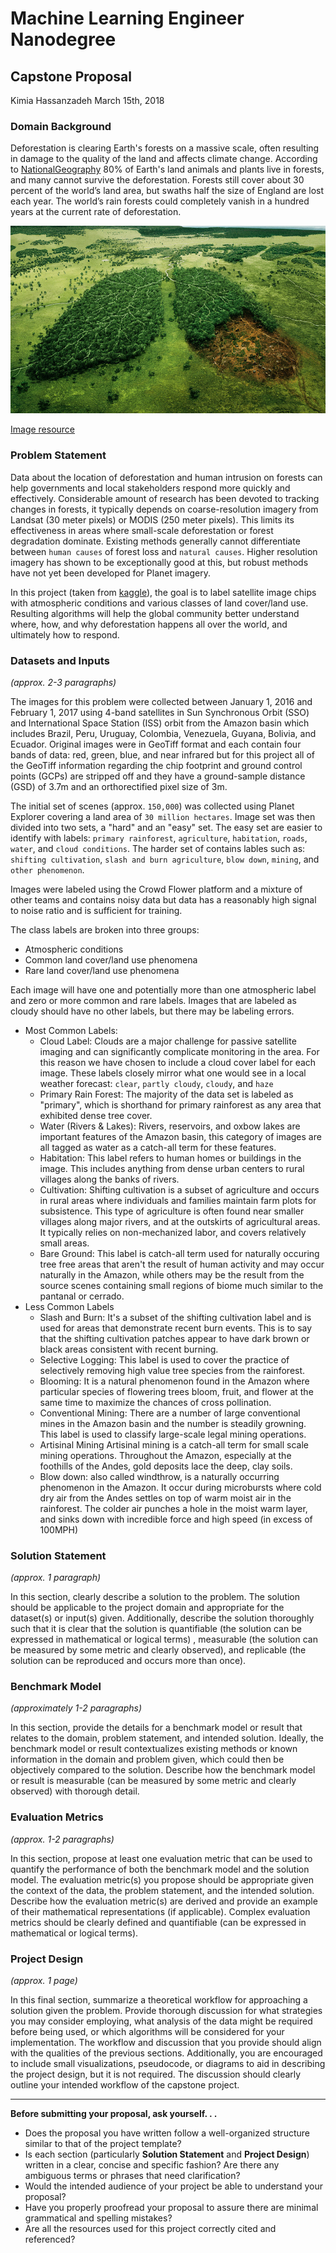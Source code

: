 # Machine Learning Engineer Nanodegree
## Capstone Proposal
Kimia Hassanzadeh 
March 15th, 2018

### Domain Background

Deforestation is clearing Earth's forests on a massive scale, often resulting in damage to the quality of the land and affects climate change. According to [NationalGeography](https://www.nationalgeographic.com/environment/global-warming/deforestation/) 80% of Earth's land animals and plants live in forests, and many cannot survive the deforestation. Forests still cover about 30 percent of the world’s land area, but swaths half the size of England are lost each year. The world’s rain forests could completely vanish in a hundred years at the current rate of deforestation.

<img src="./assets/Deforestation.jpg" width="550" height="300"/> 

[Image resource](http://www.borgenmagazine.com/deforestation-new-threat-global-food-security/)


### Problem Statement

Data about the location of deforestation and human intrusion on forests can help governments and local stakeholders respond more quickly and effectively. Considerable amount of research has been devoted to tracking changes in forests, it typically depends on coarse-resolution imagery from Landsat (30 meter pixels) or MODIS (250 meter pixels). This limits its effectiveness in areas where small-scale deforestation or forest degradation dominate. Existing methods generally cannot differentiate between `human causes` of forest loss and `natural causes`. Higher resolution imagery has shown to be exceptionally good at this, but robust methods have not yet been developed for Planet imagery. 

In this project (taken from [kaggle](https://www.kaggle.com/c/planet-understanding-the-amazon-from-space)), the goal is to label satellite image chips with atmospheric conditions and various classes of land cover/land use. Resulting algorithms will help the global community better understand where, how, and why deforestation happens all over the world, and ultimately how to respond.


### Datasets and Inputs
_(approx. 2-3 paragraphs)_

The images for this problem were collected between January 1, 2016 and February 1, 2017 using 4-band satellites in Sun Synchronous Orbit (SSO) and International Space Station (ISS) orbit from the Amazon basin which includes Brazil, Peru, Uruguay, Colombia, Venezuela, Guyana, Bolivia, and Ecuador. Original images were in GeoTiff format and each contain four bands of data: red, green, blue, and near infrared but for this project all of the GeoTiff information regarding the chip footprint and ground control points (GCPs) are stripped off and they have a ground-sample distance (GSD) of 3.7m and an orthorectified pixel size of 3m.

The initial set of scenes (approx. `150,000`) was collected using Planet Explorer covering a land area of `30 million hectares`. Image set was then divided into two sets, a "hard" and an "easy" set. The easy set are easier to identify with labels: `primary rainforest`, `agriculture`, `habitation`, `roads`, `water`, and `cloud conditions`. The harder set of contains lables such as: `shifting cultivation`, `slash and burn agriculture`, `blow down`, `mining`, and `other phenomenon`.

Images were labeled using the Crowd Flower platform and a mixture of other teams and contains noisy data but data has a reasonably high signal to noise ratio and is sufficient for training.

The class labels are broken into three groups: 
  * Atmospheric conditions
  * Common land cover/land use phenomena
  * Rare land cover/land use phenomena 
  
Each image will have one and potentially more than one atmospheric label and zero or more common and rare labels. Images that are labeled as cloudy should have no other labels, but there may be labeling errors.
* Most Common Labels:
  * Cloud Label: Clouds are a major challenge for passive satellite imaging and can significantly complicate monitoring in the area. For this reason we have chosen to include a cloud cover label for each image. These labels closely mirror what one would see in a local weather forecast: `clear`, `partly cloudy`, `cloudy`, and `haze`
  * Primary Rain Forest: The majority of the data set is labeled as "primary", which is shorthand for primary rainforest as any area that exhibited dense tree cover.
  * Water (Rivers & Lakes): Rivers, reservoirs, and oxbow lakes are important features of the Amazon basin, this category of images are all tagged as water as a catch-all term for these features.
  * Habitation: This label refers to human homes or buildings in the image. This includes anything from dense urban centers to rural villages along the banks of rivers.
  * Cultivation: Shifting cultivation is a subset of agriculture and occurs in rural areas where individuals and families maintain farm plots for subsistence. This type of agriculture is often found near smaller villages along major rivers, and at the outskirts of agricultural areas. It typically relies on non-mechanized labor, and covers relatively small areas. 
  * Bare Ground: This label is catch-all term used for naturally occuring tree free areas that aren't the result of human activity and may occur naturally in the Amazon, while others may be the result from the source scenes containing small regions of biome much similar to the pantanal or cerrado. 
* Less Common Labels
  * Slash and Burn: It's a subset of the shifting cultivation label and is used for areas that demonstrate recent burn events. This is to say that the shifting cultivation patches appear to have dark brown or black areas consistent with recent burning.
  * Selective Logging: This label is used to cover the practice of selectively removing high value tree species from the rainforest.
  * Blooming: It is a natural phenomenon found in the Amazon where particular species of flowering trees bloom, fruit, and flower at the same time to maximize the chances of cross pollination.
  * Conventional Mining: There are a number of large conventional mines in the Amazon basin and the number is steadily growning. This label is used to classify large-scale legal mining operations.
  * Artisinal Mining Artisinal mining is a catch-all term for small scale mining operations. Throughout the Amazon, especially at the foothills of the Andes, gold deposits lace the deep, clay soils.
  * Blow down: also called windthrow, is a naturally occurring phenomenon in the Amazon. It occur during microbursts where cold dry air from the Andes settles on top of warm moist air in the rainforest. The colder air punches a hole in the moist warm layer, and sinks down with incredible force and high speed (in excess of 100MPH)
  

### Solution Statement
_(approx. 1 paragraph)_

In this section, clearly describe a solution to the problem. The solution should be applicable to the project domain and appropriate for the dataset(s) or input(s) given. Additionally, describe the solution thoroughly such that it is clear that the solution is quantifiable (the solution can be expressed in mathematical or logical terms) , measurable (the solution can be measured by some metric and clearly observed), and replicable (the solution can be reproduced and occurs more than once).

### Benchmark Model
_(approximately 1-2 paragraphs)_

In this section, provide the details for a benchmark model or result that relates to the domain, problem statement, and intended solution. Ideally, the benchmark model or result contextualizes existing methods or known information in the domain and problem given, which could then be objectively compared to the solution. Describe how the benchmark model or result is measurable (can be measured by some metric and clearly observed) with thorough detail.

### Evaluation Metrics
_(approx. 1-2 paragraphs)_

In this section, propose at least one evaluation metric that can be used to quantify the performance of both the benchmark model and the solution model. The evaluation metric(s) you propose should be appropriate given the context of the data, the problem statement, and the intended solution. Describe how the evaluation metric(s) are derived and provide an example of their mathematical representations (if applicable). Complex evaluation metrics should be clearly defined and quantifiable (can be expressed in mathematical or logical terms).

### Project Design
_(approx. 1 page)_

In this final section, summarize a theoretical workflow for approaching a solution given the problem. Provide thorough discussion for what strategies you may consider employing, what analysis of the data might be required before being used, or which algorithms will be considered for your implementation. The workflow and discussion that you provide should align with the qualities of the previous sections. Additionally, you are encouraged to include small visualizations, pseudocode, or diagrams to aid in describing the project design, but it is not required. The discussion should clearly outline your intended workflow of the capstone project.

-----------

**Before submitting your proposal, ask yourself. . .**

- Does the proposal you have written follow a well-organized structure similar to that of the project template?
- Is each section (particularly **Solution Statement** and **Project Design**) written in a clear, concise and specific fashion? Are there any ambiguous terms or phrases that need clarification?
- Would the intended audience of your project be able to understand your proposal?
- Have you properly proofread your proposal to assure there are minimal grammatical and spelling mistakes?
- Are all the resources used for this project correctly cited and referenced?
